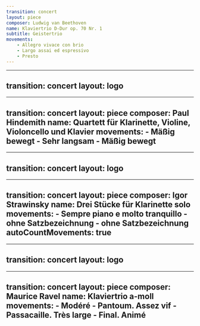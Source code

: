 ```yaml
---
transition: concert
layout: piece
composer: Ludwig van Beethoven
name: Klaviertrio D-Dur op. 70 Nr. 1
subtitle: Geistertrio
movements:
    - Allegro vivace con brio
    - Largo assai ed espressivo
    - Presto
---
```

---
transition: concert
layout: logo
---
---
transition: concert
layout: piece
composer: Paul Hindemith
name: Quartett für Klarinette, Violine, Violoncello und Klavier
movements:
    - Mäßig bewegt
    - Sehr langsam
    - Mäßig bewegt
---
---
transition: concert
layout: logo
---
---
transition: concert
layout: piece
composer: Igor Strawinsky
name: Drei Stücke für Klarinette solo
movements:
    - Sempre piano e molto tranquillo
    - ohne Satzbezeichnung
    - ohne Satzbezeichnung
autoCountMovements: true
---
---
transition: concert
layout: logo
---
---
transition: concert
layout: piece
composer: Maurice Ravel
name: Klaviertrio a-moll
movements:
    - Modéré
    - Pantoum. Assez vif
    - Passacaille. Très large
    - Final. Animé
---